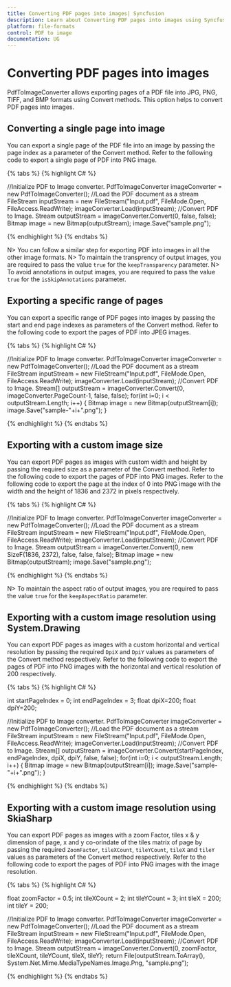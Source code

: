 ```yaml
---
title: Converting PDF pages into images| Syncfusion
description: Learn about Converting PDF pages into images using Syncfusion PdfToImageConverter.
platform: file-formats
control: PDF to image
documentation: UG
---
```


# Converting PDF pages into images

PdfToImageConverter allows exporting pages of a PDF file into JPG, PNG, TIFF, and BMP formats using Convert methods. This option helps to convert PDF pages into images.

## Converting a single page into image

You can export a single page of the PDF file into an image by passing the page index as a parameter of the Convert method. Refer to the following code to export a single page of PDF into PNG image.

{% tabs %}
{% highlight C# %}

//Initialize PDF to Image converter.
PdfToImageConverter imageConverter = new PdfToImageConverter();
//Load the PDF document as a stream
FileStream inputStream = new FileStream("Input.pdf", FileMode.Open, FileAccess.ReadWrite);
imageConverter.Load(inputStream);
//Convert PDF to Image.
Stream outputStream = imageConverter.Convert(0, false, false);
Bitmap image = new Bitmap(outputStream);
image.Save("sample.png");

{% endhighlight %}
{% endtabs %}

N> You can follow a similar step for exporting PDF into images in all the other image formats.
N> To maintain the transprency of output images, you are required to pass the value `true` for the `keepTransparency` parameter.
N> To avoid annotations in output images, you are required to pass the value `true` for the `isSkipAnnotations` parameter.

## Exporting a specific range of pages

You can export a specific range of PDF pages into images by passing the start and end page indexes as parameters of the Convert method. Refer to the following code to export the pages of PDF into JPEG images.

{% tabs %}
{% highlight C# %}

//Initialize PDF to Image converter.
PdfToImageConverter imageConverter = new PdfToImageConverter();
//Load the PDF document as a stream
FileStream inputStream = new FileStream("Input.pdf", FileMode.Open, FileAccess.ReadWrite);
imageConverter.Load(inputStream);
//Convert PDF to Image.
Stream[] outputStream = imageConverter.Convert(0, imageConverter.PageCount-1, false, false);
for(int i=0; i < outputStream.Length; i++)
{
    Bitmap image = new Bitmap(outputStream[i]);
    image.Save("sample-"+i+".png");
}

{% endhighlight %}
{% endtabs %}

## Exporting with a custom image size

You can export PDF pages as images with custom width and height by passing the required size as a parameter of the Convert method. Refer to the following code to export the pages of PDF into PNG images. Refer to the following code to export the page at the index of 0 into PNG image with the width and the height of 1836 and 2372 in pixels respectively.

{% tabs %}
{% highlight C# %}

//Initialize PDF to Image converter.
PdfToImageConverter imageConverter = new PdfToImageConverter();
//Load the PDF document as a stream
FileStream inputStream = new FileStream("Input.pdf", FileMode.Open, FileAccess.ReadWrite);
imageConverter.Load(inputStream);
//Convert PDF to Image.
Stream outputStream = imageConverter.Convert(0, new SizeF(1836, 2372), false, false, false);
Bitmap image = new Bitmap(outputStream);
image.Save("sample.png");

{% endhighlight %}
{% endtabs %}

N> To maintain the aspect ratio of output images, you are required to pass the value `true` for the `keepAspectRatio` parameter.

## Exporting with a custom image resolution using System.Drawing

You can export PDF pages as images with a custom horizontal and vertical resolution by passing the required `DpiX` and `DpiY` values as parameters of the Convert method respectively. Refer to the following code to export the pages of PDF into PNG images with the horizontal and vertical resolution of 200 respectively.

{% tabs %}
{% highlight C# %}

int startPageIndex = 0;
int endPageIndex = 3;
float dpiX=200;
float dpiY=200;

//Initialize PDF to Image converter.
PdfToImageConverter imageConverter = new PdfToImageConverter();
//Load the PDF document as a stream
FileStream inputStream = new FileStream("Input.pdf", FileMode.Open, FileAccess.ReadWrite);
imageConverter.Load(inputStream);
//Convert PDF to Image.
Stream[] outputStream = imageConverter.Convert(startPageIndex, endPageIndex, dpiX, dpiY, false, false);
for(int i=0; i < outputStream.Length; i++)
{
    Bitmap image = new Bitmap(outputStream[i]);
    image.Save("sample-"+i+".png");
}

{% endhighlight %}
{% endtabs %}

## Exporting with a custom image resolution using SkiaSharp

You can export PDF pages as images with a zoom Factor, tiles x & y dimension of page, x and y co-orindate of the tiles matrix of page by passing the required `ZoomFactor`, `tileXCount`, `tileYCount`, `tileX` and `tileY` values as parameters of the Convert method respectively. Refer to the following code to export the pages of PDF into PNG images with the image resolution.

{% tabs %}
{% highlight C# %}

float zoomFactor = 0.5;
int tileXCount = 2;
int tileYCount = 3;
int tileX = 200;
int tileY = 200;

//Initialize PDF to Image converter.
PdfToImageConverter imageConverter = new PdfToImageConverter();
//Load the PDF document as a stream
FileStream inputStream = new FileStream("Input.pdf", FileMode.Open, FileAccess.ReadWrite);
imageConverter.Load(inputStream);
//Convert PDF to Image.
Stream outputStream = imageConverter.Convert(0, zoomFactor, tileXCount, tileYCount, tileX, tileY);
return File(outputStream.ToArray(), System.Net.Mime.MediaTypeNames.Image.Png, "sample.png");

{% endhighlight %}
{% endtabs %}